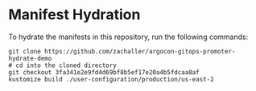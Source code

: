 # Manifest Hydration

To hydrate the manifests in this repository, run the following commands:

```shell
git clone https://github.com/zachaller/argocon-gitops-promoter-hydrate-demo
# cd into the cloned directory
git checkout 3fa341e2e9fd4d69bf8b5ef17e20a4b5fdcaa0af
kustomize build ./user-configuration/production/us-east-2
```
